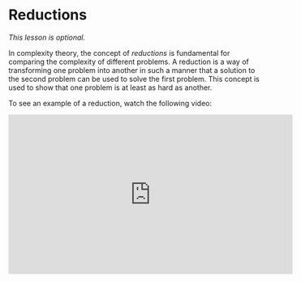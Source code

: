 # Reductions

*This lesson is optional.*

In complexity theory, the concept of *reductions* is fundamental for comparing the complexity of different problems. A reduction is a way of transforming one problem into another in such a manner that a solution to the second problem can be used to solve the first problem. This concept is used to show that one problem is at least as hard as another.

To see an example of a reduction, watch the following video:

<center>
<iframe width="560" height="315" src="https://www.youtube.com/embed/DY5oF7I_yz4?si=00hHsQFtKrdchImB" title="YouTube video player" frameborder="0" allow="accelerometer; autoplay; clipboard-write; encrypted-media; gyroscope; picture-in-picture; web-share" referrerpolicy="strict-origin-when-cross-origin" allowfullscreen></iframe>
</center>
